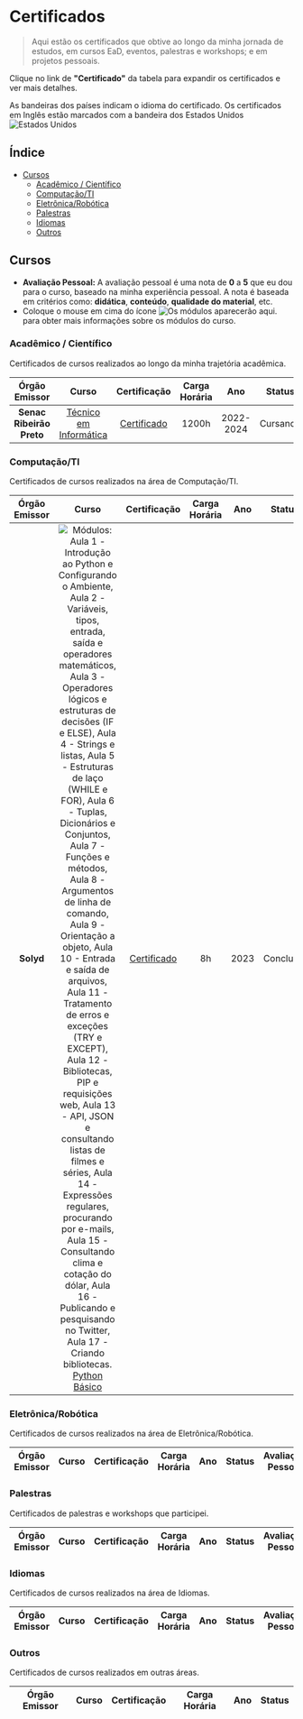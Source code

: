 # Certificados

> Aqui estão os certificados que obtive ao longo da minha jornada de estudos, em cursos EaD, eventos, palestras e workshops; e em projetos pessoais.

Clique no link de **"Certificado"** da tabela para expandir os certificados e ver mais detalhes.

As bandeiras dos países indicam o idioma do certificado. Os certificados em Inglês estão marcados com a bandeira dos Estados Unidos ![][usa]

## Índice

-   [Cursos](#cursos)
    -   [Acadêmico / Científico](#acadêmico--científico)
    -   [Computação/TI](#computaçãoti)
    -   [Eletrônica/Robótica](#eletrônicarobótica)
    -   [Palestras](#palestras)
    -   [Idiomas](#idiomas)
    -   [Outros](#outros)

## Cursos
- **Avaliação Pessoal:** A avaliação pessoal é uma nota de **0** a **5** que eu dou para o curso, baseado na minha experiência pessoal. A nota é baseada em critérios como: **didática**, **conteúdo**, **qualidade do material**, etc.
- Coloque o mouse em cima do ícone ![][info] para obter mais informações sobre os módulos do curso.

### Acadêmico / Científico

Certificados de cursos realizados ao longo da minha trajetória acadêmica.

| Órgão Emissor |                                Curso                                |                                       Certificação                                       | Carga Horária | Ano  | Status | Avaliação Pessoal |
| :-----------: | :-----------------------------------------------------------------: | :--------------------------------------------------------------------------------------: | :-----------: | :--: | :----: | :---------------: |
| **Senac Ribeirão Preto** | [Técnico em Informática](https://www.sp.senac.br/cursos-tecnicos/curso-tecnico-em-informatica) | [Certificado][1] | 1200h | 2022-2024 | Cursando | ![][nota10]

### Computação/TI

Certificados de cursos realizados na área de Computação/TI.

| Órgão Emissor | Curso | Certificação | Carga Horária | Ano | Status | Avaliação Pessoal |
| :-----------: | :---: | :----------: | :-----------: | :-: | :----: | :---------------: |
| **Solyd** | ![][solydpybasico] [Python Básico](https://solyd.com.br/treinamentos/python-basico/) | [Certificado](https://solyd.com.br/verificar/NXLsP48GT9/) | 8h | 2023 | Concluído | ![][nota10]

### Eletrônica/Robótica

Certificados de cursos realizados na área de Eletrônica/Robótica.

| Órgão Emissor | Curso | Certificação | Carga Horária | Ano | Status | Avaliação Pessoal |
| :-----------: | :---: | :----------: | :-----------: | :-: | :----: | :---------------: |

### Palestras

Certificados de palestras e workshops que participei.

| Órgão Emissor | Curso | Certificação | Carga Horária | Ano | Status | Avaliação Pessoal |
| :-----------: | :---: | :----------: | :-----------: | :-: | :----: | :---------------: |

### Idiomas

Certificados de cursos realizados na área de Idiomas.

| Órgão Emissor | Curso | Certificação | Carga Horária | Ano | Status | Avaliação Pessoal |
| :-----------: | :---: | :----------: | :-----------: | :-: | :----: | :---------------: |

### Outros

Certificados de cursos realizados em outras áreas.

| Órgão Emissor | Curso | Certificação | Carga Horária | Ano | Status |
| :-----------: | :---: | :----------: | :-----------: | :-: | :----: |

<!-- REFERÊNCIAS -->
<!-- Imagens -->

[senac]: /assets/senac_logo.png "Logo SENAC"
[solyd]: /assets/logo-solyd.png "Logo Solyd"

<!-- Idiomas -->
[usa]: /assets/united-states.png "Estados Unidos"

<!-- [img-certificado]: https://img.shields.io/badge/Certificado-000000?style=for-the-badge&logo=appveyor
 -->

<!-- Links/Certificados -->
[1]: /Acadêmico/SENAC_Tec_Informática.pdf "Certificado SENAC - Técnico em Informática"

<!-- Notas (estrelas) -->
[nota1]: assets/n1.png "0.5"
[nota2]: assets/n2.png "1.0"
[nota3]: assets/n3.png "1.5"
[nota4]: assets/n4.png "2.0"
[nota5]: assets/n5.png "2.5"
[nota6]: assets/n6.png "3.0"
[nota7]: assets/n7.png "3.5"
[nota8]: assets/n8.png "4.0"
[nota9]: assets/n9.png "4.5"
[nota10]: assets/n10.png "5.0"

<!-- Informações sobre os módulos dos cursos --- Regex: (Módulos:)?\n?\d+ - (.*)\n? -->
[info]: /assets/info.png "Os módulos aparecerão aqui."
[solydpybasico]: /assets/info.png "Módulos: &#013; Aula 1 - Introdução ao Python e Configurando o Ambiente,&#013; Aula 2 - Variáveis, tipos, entrada, saída e operadores matemáticos,&#013; Aula 3 - Operadores lógicos e estruturas de decisões (IF e ELSE),&#013; Aula 4 - Strings e listas,&#013; Aula 5 - Estruturas de laço (WHILE e FOR),&#013; Aula 6 - Tuplas, Dicionários e Conjuntos,&#013; Aula 7 - Funções e métodos,&#013; Aula 8 - Argumentos de linha de comando,&#013; Aula 9 - Orientação a objeto,&#013; Aula 10 - Entrada e saída de arquivos,&#013; Aula 11 - Tratamento de erros e exceções (TRY e EXCEPT),&#013; Aula 12 - Bibliotecas, PIP e requisições web,&#013; Aula 13 - API, JSON e consultando listas de filmes e séries,&#013; Aula 14 - Expressões regulares, procurando por e-mails,&#013; Aula 15 - Consultando clima e cotação do dólar,&#013; Aula 16 - Publicando e pesquisando no Twitter,&#013; Aula 17 - Criando bibliotecas.&#013;"
